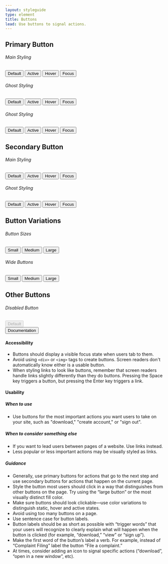 ```yaml
---
layout: styleguide
type: element
title: Buttons
lead: Use buttons to signal actions. 
---
```


<div class="preview buttons">
  <h2>Primary Button</h2>
  <h6>Main Styling</h6>
  <div class="button_wrapper">
    <button>Default</button>
    <button class="button-active">Active</button>
    <button class="button-hover">Hover</button>
    <button class="button-focus">Focus</button>
  </div>
  <h6>Ghost Styling</h6>
  <div class="button_wrapper">
    <button class="button-primary-alt">Default</button>
    <button class="button-primary-alt button-active">Active</button>
    <button class="button-primary-alt button-hover">Hover</button>
    <button class="button-primary-alt button-focus">Focus</button>
  </div>
  <h6>Ghost Styling</h6>
  <div class="button_wrapper dark">
    <button class="button-primary-alt-dark">Default</button>
    <button class="button-primary-alt-dark button-active">Active</button>
    <button class="button-primary-alt-dark button-hover">Hover</button>
    <button class="button-primary-alt-dark button-focus">Focus</button>
  </div>

  <h2>Secondary Button</h2>
  <h6>Main Styling</h6>
  <div class="button_wrapper">
    <button class="button-secondary">Default</button>
    <button class="button-secondary button-secondary-active">Active</button>
    <button class="button-secondary button-secondary-hover">Hover</button>
    <button class="button-secondary button-secondary-focus">Focus</button>
  </div>
  <h6>Ghost Styling</h6>
  <div class="button_wrapper">
    <button class="button-secondary-alt">Default</button>
    <button class="button-secondary-alt button-secondary-active">Active</button>
    <button class="button-secondary-alt button-secondary-hover">Hover</button>
    <button class="button-secondary-alt button-secondary-focus">Focus</button>
  </div>

  <h2>Button Variations</h2>
  <h6>Button Sizes</h6>
  <div class="button_wrapper">  
    <button class="small">Small</button>
    <button>Medium</button>
    <button class="large">Large</button>
  </div>
  <h6>Wide Buttons</h6>
  <div class="button_wrapper">  
    <button class="small wide">Small</button>
    <button class="wide">Medium</button>
    <button class="large wide">Large</button>
  </div>

  <h2>Other Buttons</h2>
  <h6>Disabled Button</h6>
  <div class="button_wrapper">
    <button disabled>Default</button>
  </div>


</div>

<div class="usa-accordion-bordered usa-accordion-docs">
  <button class="usa-button-unstyled usa-accordion-button"
      aria-expanded="true" aria-controls="collapsible-0">
    Documentation
  </button>
  <div id="collapsible-0" aria-hidden="false" class="usa-accordion-content">
    <!-- <h4 class="usa-heading">Implementation</h4>
    <p>The examples demonstrate how to use button elements. To use a button style on an anchor link, add the <code>usa-button</code> class to your anchor link. 
    <p>To use a different style button on your anchor link, add the special button class in addition to <code>usa-button</code>:</p>
    <ul>
      <li><code>usa-button-primary-alt</code></li>
      <li><code>usa-button-secondary</code></li>
      <li><code>usa-button-gray</code></li>
      <li><code>usa-button-outline</code></li>
      <li><code>usa-button-outline-inverse</code></li>
      <li><code>usa-button-disabled</code></li>
      <li><code>usa-button-big</code></li>
    </ul>
    <p>For example, a secondary button style would use the following code:
    <code>&lt;a class="usa-button usa-button-secondary" href="/my-link"&gt;My button&lt;/a&gt;</code></p> -->
    <h4 class="usa-heading">Accessibility</h4>
    <ul class="usa-content-list">
      <li>Buttons should display a visible focus state when users tab to them.</li>
      <li>Avoid using <code>&lt;div&gt;</code> or <code>&lt;img&gt;</code> tags to create buttons. Screen readers don't automatically know either is a usable button.</li>
      <li>When styling links to look like buttons, remember that screen readers handle links slightly differently than they do buttons. Pressing the Space key triggers a button, but pressing the Enter key triggers a link.</li>
    </ul>
    <h4 class="usa-heading">Usability</h4>
    <h5>When to use</h5>
    <ul class="usa-content-list">
      <li>Use buttons for the most important actions you want users to take on your site, such as "download," "create account," or "sign out".</li>
    </ul>
    <h5>When to consider something else</h5>
    <ul class="usa-content-list">
      <li>If you want to lead users between pages of a website. Use links instead.</li>
      <li>Less popular or less important actions may be visually styled as links.</li>
    </ul>
    <h5>Guidance</h5>
    <ul class="usa-content-list">
      <li>Generally, use primary buttons for actions that go to the next step and use secondary buttons for actions that happen on the current page.</li>
      <li>Style the button most users should click in a way that distinguishes from other buttons on the page. Try using the  “large button” or the most visually distinct fill color.</li>
      <li>Make sure buttons should look clickable—use color variations to distinguish static, hover and active states.</li>
      <li>Avoid using too many buttons on a page.</li>
      <li>Use sentence case for button labels. </li>
      <li>Button labels should be as short as possible with “trigger words” that your users will recognize to clearly explain what will happen when the button is clicked (for example, “download,” “view” or “sign up”).</li>
      <li>Make the first word of the button’s label a verb. For example, instead of “Complaint Filing” label the button “File a complaint.”</li>
      <li>At times, consider adding an icon to signal specific actions (“download”, “open in a new window”, etc). </li>
    </ul>
  </div>
</div>
